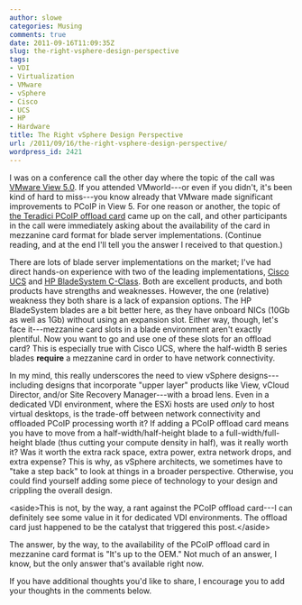```yaml
---
author: slowe
categories: Musing
comments: true
date: 2011-09-16T11:09:35Z
slug: the-right-vsphere-design-perspective
tags:
- VDI
- Virtualization
- VMware
- vSphere
- Cisco
- UCS
- HP
- Hardware
title: The Right vSphere Design Perspective
url: /2011/09/16/the-right-vsphere-design-perspective/
wordpress_id: 2421
---
```


I was on a conference call the other day where the topic of the call was [VMware View 5.0](http://www.vmware.com/products/view/overview.html). If you attended VMworld---or even if you didn't, it's been kind of hard to miss---you know already that VMware made significant improvements to PCoIP in View 5. For one reason or another, the topic of [the Teradici PCoIP offload card](http://www.teradici.com/pcoip/pcoip-products/pcoip-server-offload-card.php) came up on the call, and other participants in the call were immediately asking about the availability of the card in mezzanine card format for blade server implementations. (Continue reading, and at the end I'll tell you the answer I received to that question.)

There are lots of blade server implementations on the market; I've had direct hands-on experience with two of the leading implementations, [Cisco UCS](http://www.cisco.com/en/US/netsol/ns944/index.html) and [HP BladeSystem C-Class](http://h18000.www1.hp.com/products/blades/bladesystem/index.html). Both are excellent products, and both products have strengths and weaknesses. However, the one (relative) weakness they both share is a lack of expansion options. The HP BladeSystem blades are a bit better here, as they have onboard NICs (10Gb as well as 1Gb) without using an expansion slot. Either way, though, let's face it---mezzanine card slots in a blade environment aren't exactly plentiful. Now you want to go and use one of these slots for an offload card? This is especially true with Cisco UCS, where the half-width B series blades **require** a mezzanine card in order to have network connectivity.

In my mind, this really underscores the need to view vSphere designs---including designs that incorporate "upper layer" products like View, vCloud Director, and/or Site Recovery Manager---with a broad lens. Even in a dedicated VDI environment, where the ESXi hosts are used _only_ to host virtual desktops, is the trade-off between network connectivity and offloaded PCoIP processing worth it? If adding a PCoIP offload card means you have to move from a half-width/half-height blade to a full-width/full-height blade (thus cutting your compute density in half), was it really worth it? Was it worth the extra rack space, extra power, extra network drops, and extra expense? This is why, as vSphere architects, we sometimes have to "take a step back" to look at things in a broader perspective. Otherwise, you could find yourself adding some piece of technology to your design and crippling the overall design.

&lt;aside&gt;This is not, by the way, a rant against the PCoIP offload card---I can definitely see some value in it for dedicated VDI environments. The offload card just happened to be the catalyst that triggered this post.&lt;/aside&gt;

The answer, by the way, to the availability of the PCoIP offload card in mezzanine card format is "It's up to the OEM." Not much of an answer, I know, but the only answer that's available right now.

If you have additional thoughts you'd like to share, I encourage you to add your thoughts in the comments below.
